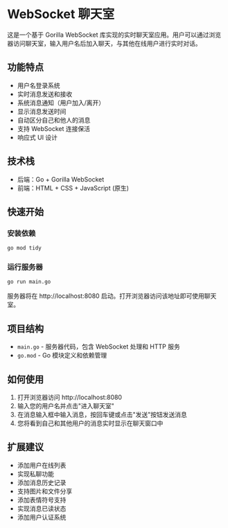 # WebSocket 聊天室

这是一个基于 Gorilla WebSocket 库实现的实时聊天室应用。用户可以通过浏览器访问聊天室，输入用户名后加入聊天，与其他在线用户进行实时对话。

## 功能特点

- 用户名登录系统
- 实时消息发送和接收
- 系统消息通知（用户加入/离开）
- 显示消息发送时间
- 自动区分自己和他人的消息
- 支持 WebSocket 连接保活
- 响应式 UI 设计

## 技术栈

- 后端：Go + Gorilla WebSocket
- 前端：HTML + CSS + JavaScript (原生)

## 快速开始

### 安装依赖

```bash
go mod tidy
```

### 运行服务器

```bash
go run main.go
```

服务器将在 http://localhost:8080 启动。打开浏览器访问该地址即可使用聊天室。

## 项目结构

- `main.go` - 服务器代码，包含 WebSocket 处理和 HTTP 服务
- `go.mod` - Go 模块定义和依赖管理

## 如何使用

1. 打开浏览器访问 http://localhost:8080
2. 输入您的用户名并点击"进入聊天室"
3. 在消息输入框中输入消息，按回车键或点击"发送"按钮发送消息
4. 您将看到自己和其他用户的消息实时显示在聊天窗口中

## 扩展建议

- 添加用户在线列表
- 实现私聊功能
- 添加消息历史记录
- 支持图片和文件分享
- 添加表情符号支持
- 实现消息已读状态
- 添加用户认证系统 